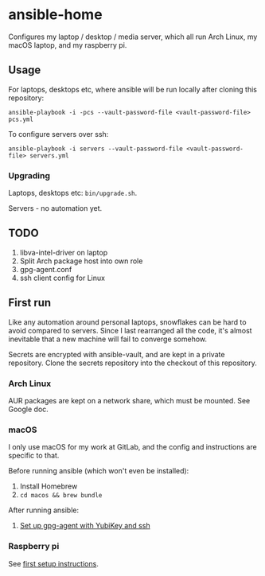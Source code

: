# ansible-home

Configures my laptop / desktop / media server, which all run Arch Linux, my macOS laptop,
and my raspberry pi.

## Usage

For laptops, desktops etc, where ansible will be run locally after cloning this
repository:

```
ansible-playbook -i -pcs --vault-password-file <vault-password-file> pcs.yml
```

To configure servers over ssh:

```
ansible-playbook -i servers --vault-password-file <vault-password-file> servers.yml
```

### Upgrading

Laptops, desktops etc: `bin/upgrade.sh`.

Servers - no automation yet.

## TODO

1. libva-intel-driver on laptop
1. Split Arch package host into own role
1. gpg-agent.conf
1. ssh client config for Linux

## First run

Like any automation around personal laptops, snowflakes can be hard to avoid compared to
servers. Since I last rearranged all the code, it's almost inevitable that a new machine
will fail to converge somehow.

Secrets are encrypted with ansible-vault, and are kept in a private repository.
Clone the secrets repository into the checkout of this repository.

### Arch Linux

AUR packages are kept on a network share, which must be mounted. See Google doc.

### macOS

I only use macOS for my work at GitLab, and the config and instructions are
specific to that.

Before running ansible (which won't even be installed):

1. Install Homebrew
1. `cd macos && brew bundle`

After running ansible:

1. [Set up gpg-agent with YubiKey and ssh](https://gitlab.com/gitlab-com/runbooks/blob/master/howto/yubikey.md)

### Raspberry pi

See [first setup instructions](docs/raspberry-pi.md).
